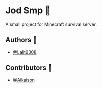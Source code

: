
# Jod Smp 💐

A small project for Minecraft survival server.


## Authors 👑

- [@Lalit9308](https://www.github.com/Lalit9308)

## Contributors 👾

- [@Alkaison](https://github.com/Alkaison)

